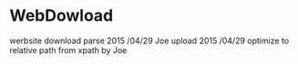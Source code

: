 # WebDowload
werbsite download parse
2015 /04/29 Joe upload 
2015 /04/29  optimize to relative path from xpath by Joe

